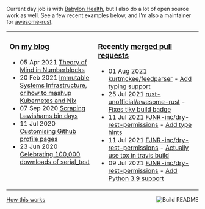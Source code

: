 Current day job is with [Babylon Health](https://github.com/babylonhealth), but I also do a lot of open source work as well. See a few recent examples below, and I'm also a maintainer for [awesome-rust](https://github.com/rust-unofficial/awesome-rust).

<table><tr><td valign="top">

### On [my blog](https://tevps.net/blog)
<!-- blog starts -->
* 05 Apr 2021 [Theory of Mind in Numberblocks](https://tevps.net/blog/2021/4/5/theory-mind-numberblocks/)
* 20 Feb 2021 [Immutable Systems Infrastructure, or how to mashup Kubernetes and Nix](https://tevps.net/blog/2021/2/20/immutable-systems-infrastructure-or-how-mashup-kub/)
* 07 Sep 2020 [Scraping Lewishams bin days](https://tevps.net/blog/2020/9/7/scraping-lewishams-bin-days/)
* 11 Jul 2020 [Customising Github profile pages](https://tevps.net/blog/2020/7/11/customising-github-profile-pages/)
* 23 Jun 2020 [Celebrating 100,000 downloads of serial_test](https://tevps.net/blog/2020/6/23/celebrating-100000-downloads-serial_test/)
<!-- blog ends -->

</td><td valign="top">

### Recently [merged pull requests](https://github.com/search?o=desc&q=is%3Apr+author%3Apalfrey+-user%3Apalfrey+is%3Amerged+is%3Apublic&s=created&type=Issues)

<!-- prs starts -->
* 01 Aug 2021 [kurtmckee/feedparser](https://github.com/kurtmckee/feedparser) - [Add typing support](https://github.com/kurtmckee/feedparser/pull/282)
* 25 Jul 2021 [rust-unofficial/awesome-rust](https://github.com/rust-unofficial/awesome-rust) - [Fixes tikv build badge](https://github.com/rust-unofficial/awesome-rust/pull/1117)
* 11 Jul 2021 [FJNR-inc/dry-rest-permissions](https://github.com/FJNR-inc/dry-rest-permissions) - [Add type hints](https://github.com/FJNR-inc/dry-rest-permissions/pull/21)
* 11 Jul 2021 [FJNR-inc/dry-rest-permissions](https://github.com/FJNR-inc/dry-rest-permissions) - [Actually use tox in travis build](https://github.com/FJNR-inc/dry-rest-permissions/pull/22)
* 09 Jul 2021 [FJNR-inc/dry-rest-permissions](https://github.com/FJNR-inc/dry-rest-permissions) - [Add Python 3.9 support](https://github.com/FJNR-inc/dry-rest-permissions/pull/20)
<!-- prs ends -->

</td></tr></table>

<a href="https://github.com/palfrey/palfrey/actions"><img src="https://github.com/palfrey/palfrey/workflows/Build%20README/badge.svg?branch=master" align="right" alt="Build README"></a> <a href="https://tevps.net/blog/2020/7/11/customising-github-profile-pages/">How this works</a>
